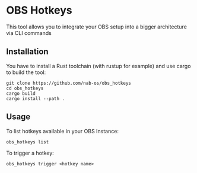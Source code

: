 # OBS Hotkeys
This tool allows you to integrate your OBS setup into a bigger architecture via CLI commands


## Installation
You have to install a Rust toolchain (with rustup for example) and use cargo to build the tool:
```
git clone https://github.com/nab-os/obs_hotkeys
cd obs_hotkeys
cargo build
cargo install --path .
```


## Usage
To list hotkeys available in your OBS Instance:
```
obs_hotkeys list 
```


To trigger a hotkey:
```
obs_hotkeys trigger <hotkey name>
```
